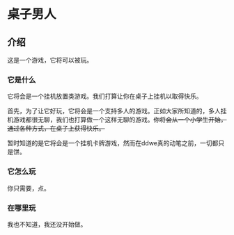 # 桌子男人

## 介绍

这是一个游戏，它将可以被玩。

### 它是什么

它将会是一个挂机放置类游戏。我们打算让你在桌子上挂机以取得快乐。

首先，为了让它好玩，它将会是一个支持多人的游戏。正如大家所知道的，多人挂机游戏都很无聊，我们也打算做一个这样无聊的游戏。~~你将会从一个小学生开始，通过各种方式，在桌子上获得快乐。~~

暂时知道的是它将会是一个挂机卡牌游戏，然而在ddwe真的动笔之前，一切都只是饼。

### 它怎么玩

你只需要，点。

### 在哪里玩

我也不知道，我还没开始做。

